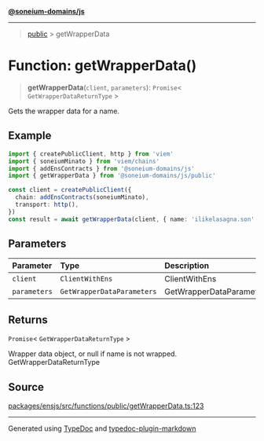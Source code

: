 [**@soneium-domains/js**](../README.md)

---

> [public](README.md) > getWrapperData

# Function: getWrapperData()

> **getWrapperData**(`client`, `parameters`): `Promise`\< `GetWrapperDataReturnType` \>

Gets the wrapper data for a name.

## Example

```ts
import { createPublicClient, http } from 'viem'
import { soneiumMinato } from 'viem/chains'
import { addEnsContracts } from '@soneium-domains/js'
import { getWrapperData } from '@soneium-domains/js/public'

const client = createPublicClient({
  chain: addEnsContracts(soneiumMinato),
  transport: http(),
})
const result = await getWrapperData(client, { name: 'ilikelasagna.son' })
```

## Parameters

| Parameter    | Type                       | Description              |
| :----------- | :------------------------- | :----------------------- |
| `client`     | `ClientWithEns`            | ClientWithEns            |
| `parameters` | `GetWrapperDataParameters` | GetWrapperDataParameters |

## Returns

`Promise`\< `GetWrapperDataReturnType` \>

Wrapper data object, or null if name is not wrapped. GetWrapperDataReturnType

## Source

[packages/ensjs/src/functions/public/getWrapperData.ts:123](https://github.com/ensdomains/ensjs-v3/blob/1b90b888/packages/ensjs/src/functions/public/getWrapperData.ts#L123)

---

Generated using [TypeDoc](https://typedoc.org/) and [typedoc-plugin-markdown](https://www.npmjs.com/package/typedoc-plugin-markdown)
